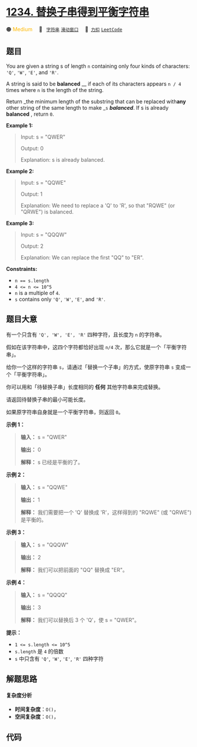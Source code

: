 # [1234. 替换子串得到平衡字符串](https://2xiao.github.io/leetcode-js/problem/1234.html)

🟠 <font color=#ffb800>Medium</font>&emsp; 🔖&ensp; [`字符串`](/tag/string.md) [`滑动窗口`](/tag/sliding-window.md)&emsp; 🔗&ensp;[`力扣`](https://leetcode.cn/problems/replace-the-substring-for-balanced-string) [`LeetCode`](https://leetcode.com/problems/replace-the-substring-for-balanced-string)

## 题目

You are given a string s of length `n` containing only four kinds of
characters: `'Q'`, `'W'`, `'E'`, and `'R'`.

A string is said to be **balanced** __ if each of its characters appears `n /
4` times where `n` is the length of the string.

Return _the minimum length of the substring that can be replaced with**any**
other string of the same length to make _`s` _**balanced**_. If s is already
**balanced** , return `0`.



**Example 1:**

> Input: s = "QWER"
> 
> Output: 0
> 
> Explanation: s is already balanced.

**Example 2:**

> Input: s = "QQWE"
> 
> Output: 1
> 
> Explanation: We need to replace a 'Q' to 'R', so that "RQWE" (or "QRWE") is balanced.

**Example 3:**

> Input: s = "QQQW"
> 
> Output: 2
> 
> Explanation: We can replace the first "QQ" to "ER". 

**Constraints:**

  * `n == s.length`
  * `4 <= n <= 10^5`
  * `n` is a multiple of `4`.
  * `s` contains only `'Q'`, `'W'`, `'E'`, and `'R'`.


## 题目大意

有一个只含有 `'Q', 'W', 'E', 'R'` 四种字符，且长度为 `n` 的字符串。

假如在该字符串中，这四个字符都恰好出现 `n/4` 次，那么它就是一个「平衡字符串」。



给你一个这样的字符串 `s`，请通过「替换一个子串」的方式，使原字符串 `s` 变成一个「平衡字符串」。

你可以用和「待替换子串」长度相同的 **任何** 其他字符串来完成替换。

请返回待替换子串的最小可能长度。

如果原字符串自身就是一个平衡字符串，则返回 `0`。



**示例 1：**

> 
> 
> 
> 
> 
> **输入：** s = "QWER"
> 
> **输出：** 0
> 
> **解释：** s 已经是平衡的了。

**示例 2：**

> 
> 
> 
> 
> 
> **输入：** s = "QQWE"
> 
> **输出：** 1
> 
> **解释：** 我们需要把一个 'Q' 替换成 'R'，这样得到的 "RQWE" (或 "QRWE") 是平衡的。
> 
> 

**示例 3：**

> 
> 
> 
> 
> 
> **输入：** s = "QQQW"
> 
> **输出：** 2
> 
> **解释：** 我们可以把前面的 "QQ" 替换成 "ER"。 
> 
> 

**示例 4：**

> 
> 
> 
> 
> 
> **输入：** s = "QQQQ"
> 
> **输出：** 3
> 
> **解释：** 我们可以替换后 3 个 'Q'，使 s = "QWER"。
> 
> 



**提示：**

  * `1 <= s.length <= 10^5`
  * `s.length` 是 `4` 的倍数
  * `s` 中只含有 `'Q'`, `'W'`, `'E'`, `'R'` 四种字符


## 解题思路

#### 复杂度分析

- **时间复杂度**：`O()`，
- **空间复杂度**：`O()`，

## 代码

```javascript

```
